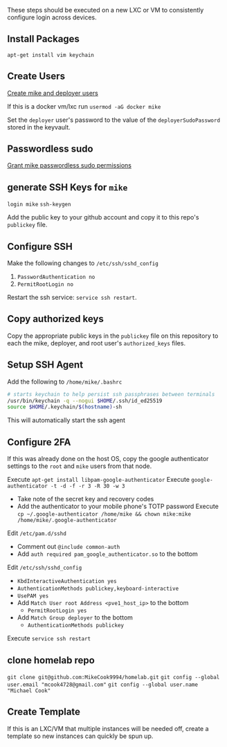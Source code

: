 These steps should be executed on a new LXC or VM to consistently configure login across devices.

## Install Packages

`apt-get install vim keychain`

## Create Users

[Create mike and deployer users](./configure-proxmox-host.md#create-users)

If this is a docker vm/lxc run `usermod -aG docker mike`

Set the `deployer` user's password to the value of the `deployerSudoPassword` stored in the keyvault.

## Passwordless sudo

[Grant mike passwordless sudo permissions](./configure-proxmox-host.md#passwordless-sudo)

## generate SSH Keys for `mike`

`login mike`
`ssh-keygen`

Add the public key to your github account and copy it to this repo's `publickey` file.

## Configure SSH

Make the following changes to `/etc/ssh/sshd_config`

1. `PasswordAuthentication no`
2. `PermitRootLogin no`

Restart the ssh service: `service ssh restart`.

## Copy authorized keys

Copy the appropriate public keys in the `publickey` file on this repository to each the mike, deployer, and root user's `authorized_keys` files.

## Setup SSH Agent

Add the following to `/home/mike/.bashrc`

```bash
# starts keychain to help persist ssh passphrases between terminals 
/usr/bin/keychain -q --nogui $HOME/.ssh/id_ed25519
source $HOME/.keychain/$(hostname)-sh
```

This will automatically start the ssh agent

## Configure 2FA

If this was already done on the host OS, copy the google authenticator settings to the `root` and `mike` users from that node.

Execute `apt-get install libpam-google-authenticator`
Execute `google-authenticator -t -d -f -r 3 -R 30 -w 3`
  * Take note of the secret key and recovery codes
  * Add the authenticator to your mobile phone's TOTP password
Execute `cp ~/.google-authenticator /home/mike && chown mike:mike /home/mike/.google-authenticator`

Edit `/etc/pam.d/sshd`
  * Comment out `@include common-auth`
  * Add `auth required pam_google_authenticator.so` to the bottom

Edit `/etc/ssh/sshd_config`
  * `KbdInteractiveAuthentication yes`
  * `AuthenticationMethods publickey,keyboard-interactive`
  * `UsePAM yes`
  * Add `Match User root Address <pve1_host_ip>` to the bottom
    * `PermitRootLogin yes`
  * Add `Match Group deployer` to the bottom
    * `AuthenticationMethods publickey`

Execute `service ssh restart`

## clone homelab repo

`git clone git@github.com:MikeCook9994/homelab.git`
`git config --global user.email "mcook4728@gmail.com"`
`git config --global user.name "Michael Cook"`

## Create Template

If this is an LXC/VM that multiple instances will be needed off, create a template so new instances can quickly be spun up.